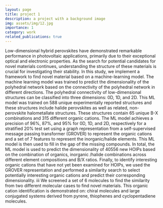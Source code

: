 ```yaml
---
layout: page
title: project 1
description: a project with a background image
img: assets/img/12.jpg
importance: 1
category: work
related_publications: true
---
```


Low-dimensional hybrid perovskites have demonstrated remarkable performance in photovoltaic applications, primarily due to their exceptional optical and electronic properties. As the search for potential candidates for novel materials continues, understanding the structure of these materials is crucial for investigating their stability. In this study, we implement a framework to find novel material based on a machine-learning model. The machine learning model was trained to predict the dimensionality of the polyhedral network based on the connectivity of the polyhedral network in different directions. The polyhedral connectivity of low-dimensional structures can be classified into three dimensions: 0D, 1D, and 2D. This ML model was trained on 588 unique experimentally reported structures and these structures include halide perovskites as well as related, non-perovskite halometallate structures. These structures contain 65 unique B-X combinations and 315 different organic cations. The ML model achieves a precision of 96%, 87%, and 95% for 0D, 1D, and 2D, respectively for a stratified 20% test set using a graph representation from a self-supervised message passing transformer (GROVER) to represent the organic cations and a set of 7 features to represent the inorganic/halide elements. This ML model is then used to fill in the gap of the missing compounds. In total, the ML model is used to predict the dimensionality of 40556 new HOIPs based on the combination of organics, inorganic /halide combinations across different element compositions and B/X ratios. Finally, to identify interesting organic cations that have not yet been examined for HOIPs, we used the GROVER representation and performed a similarity search to select potentially interesting organic cations and predict their corresponding dimensionality.
iii
We screened a set of 6 molecules to find the similarity from two different molecular cases to find novel materials. This organic cation identification is demonstrated on: chiral molecules and large conjugated systems derived from pyrene, thiophenes and cyclopentadiene molecules.
